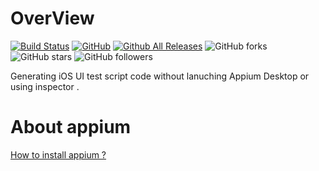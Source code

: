 # OverView

[![Build Status](https://travis-ci.org/Lobster-King/IQUITestCodeMaker.svg?branch=master)](https://travis-ci.org/Lobster-King/IQUITestCodeMaker)
[![GitHub](https://img.shields.io/github/license/mashape/apistatus.svg)](https://github.com/Lobster-King/IQUITestCodeMaker)
[![Github All Releases](https://img.shields.io/github/downloads/Lobster-King/IQUITestCodeMaker/total.svg)](https://github.com/Lobster-King/IQUITestCodeMaker)
![GitHub forks](https://img.shields.io/github/forks/badges/shields.svg?style=social&label=Fork)
![GitHub stars](https://img.shields.io/github/stars/badges/shields.svg?style=social&label=Stars)
![GitHub followers](https://img.shields.io/github/followers/espadrine.svg?style=social&label=Follow)

Generating iOS UI test script code without lanuching Appium Desktop or using inspector .

# About appium
[How to install appium ?](https://github.com/appium/appium/blob/master/docs/en/about-appium/getting-started.md)
